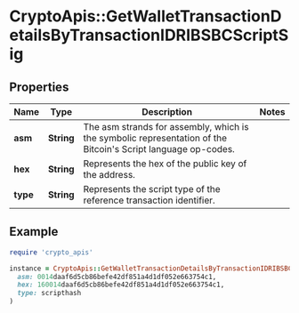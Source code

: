 # CryptoApis::GetWalletTransactionDetailsByTransactionIDRIBSBCScriptSig

## Properties

| Name | Type | Description | Notes |
| ---- | ---- | ----------- | ----- |
| **asm** | **String** | The asm strands for assembly, which is the symbolic representation of the Bitcoin&#39;s Script language op-codes. |  |
| **hex** | **String** | Represents the hex of the public key of the address. |  |
| **type** | **String** | Represents the script type of the reference transaction identifier. |  |

## Example

```ruby
require 'crypto_apis'

instance = CryptoApis::GetWalletTransactionDetailsByTransactionIDRIBSBCScriptSig.new(
  asm: 0014daaf6d5cb86befe42df851a4d1df052e663754c1,
  hex: 160014daaf6d5cb86befe42df851a4d1df052e663754c1,
  type: scripthash
)
```

